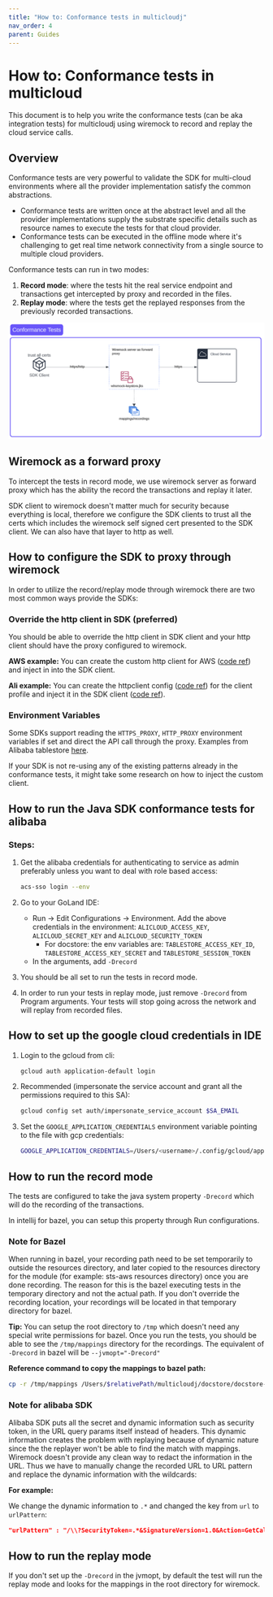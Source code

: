 ```yaml
---
title: "How to: Conformance tests in multicloudj"
nav_order: 4
parent: Guides
---
```


# How to: Conformance tests in multicloud

This document is to help you write the conformance tests (can be aka integration tests) for multicloudj using wiremock to record and replay the cloud service calls.

## Overview

Conformance tests are very powerful to validate the SDK for multi-cloud environments where all the provider implementation satisfy the common abstractions.

- Conformance tests are written once at the abstract level and all the provider implementations supply the substrate specific details such as resource names to execute the tests for that cloud provider.
- Conformance tests can be executed in the offline mode where it's challenging to get real time network connectivity from a single source to multiple cloud providers.

Conformance tests can run in two modes:

1. **Record mode**: where the tests hit the real service endpoint and transactions get intercepted by proxy and recorded in the files.
2. **Replay mode**: where the tests get the replayed responses from the previously recorded transactions.

![Conformance Tests Architecture](conformance.png)

## Wiremock as a forward proxy

To intercept the tests in record mode, we use wiremock server as forward proxy which has the ability the record the transactions and replay it later.

SDK client to wiremock doesn't matter much for security because everything is local, therefore we configure the SDK clients to trust all the certs which includes the wiremock self signed cert presented to the SDK client. We can also have that layer to http as well.

## How to configure the SDK to proxy through wiremock

In order to utilize the record/replay mode through wiremock there are two most common ways provide the SDKs:

### Override the http client in SDK (preferred)

You should be able to override the http client in SDK client and your http client should have the proxy configured to wiremock.

**AWS example:**
You can create the custom http client for AWS ([code ref](https://github.com/salesforce/multicloudj/blob/584f577efd62ecb8f8308cc21c935cc8e0a3c260/docstore/docstore-aws/src/test/java/com/salesforce/multicloudj/docstore/aws/AwsDocstoreIT.java#L33)) and inject in into the SDK client.

**Ali example:**
You can create the httpclient config ([code ref](https://github.com/salesforce/multicloudj/blob/584f577efd62ecb8f8308cc21c935cc8e0a3c260/sts/sts-ali/src/test/java/com/salesforce/multicloudj/sts/ali/AliStsIT.java#L27)) for the client profile and inject it in the SDK client ([code ref](link-to-code)).

### Environment Variables

Some SDKs support reading the `HTTPS_PROXY`, `HTTP_PROXY` environment variables if set and direct the API call through the proxy. Examples from Alibaba tablestore [here](https://github.com/salesforce/multicloudj/blob/584f577efd62ecb8f8308cc21c935cc8e0a3c260/docstore/docstore-ali/src/test/java/com/salesforce/multicloudj/docstore/ali/AliDocstoreIT.java#L37).

If your SDK is not re-using any of the existing patterns already in the conformance tests, it might take some research on how to inject the custom client.

## How to run the Java SDK conformance tests for alibaba

### Steps:

1. Get the alibaba credentials for authenticating to service as admin preferably unless you want to deal with role based access:

   ```bash
   acs-sso login --env
   ```

2. Go to your GoLand IDE:
   - Run → Edit Configurations → Environment. Add the above credentials in the environment: `ALICLOUD_ACCESS_KEY`, `ALICLOUD_SECRET_KEY` and `ALICLOUD_SECURITY_TOKEN`
     - For docstore: the env variables are: `TABLESTORE_ACCESS_KEY_ID`, `TABLESTORE_ACCESS_KEY_SECRET` and `TABLESTORE_SESSION_TOKEN`
   - In the arguments, add `-Drecord`

3. You should be all set to run the tests in record mode.

4. In order to run your tests in replay mode, just remove `-Drecord` from Program arguments. Your tests will stop going across the network and will replay from recorded files.

## How to set up the google cloud credentials in IDE

1. Login to the gcloud from cli:
   ```bash
   gcloud auth application-default login
   ```

2. Recommended (impersonate the service account and grant all the permissions required to this SA):
   ```bash
   gcloud config set auth/impersonate_service_account $SA_EMAIL
   ```

3. Set the `GOOGLE_APPLICATION_CREDENTIALS` environment variable pointing to the file with gcp credentials:
   ```bash
   GOOGLE_APPLICATION_CREDENTIALS=/Users/<username>/.config/gcloud/application_default_credentials.json
   ```

## How to run the record mode

The tests are configured to take the java system property `-Drecord` which will do the recording of the transactions.

In intellij for bazel, you can setup this property through Run configurations.

### Note for Bazel

When running in bazel, your recording path need to be set temporarily to outside the resources directory, and later copied to the resources directory for the module (for example: sts-aws resources directory) once you are done recording.
The reason for this is the bazel executing tests in the temporary directory and not the actual path. If you don't override the recording location, your recordings will be located in that temporary directory for bazel.

**Tip:**
You can setup the root directory to `/tmp` which doesn't need any special write permissions for bazel.
Once you run the tests, you should be able to see the `/tmp/mappings` directory for the recordings.
The equivalent of `-Drecord` in bazel will be `--jvmopt="-Drecord"`

**Reference command to copy the mappings to bazel path:**

```bash
cp -r /tmp/mappings /Users/$relativePath/multicloudj/docstore/docstore-aws/src/test/resources/
```

### Note for alibaba SDK

Alibaba SDK puts all the secret and dynamic information such as security token, in the URL query params itself instead of headers. This dynamic information creates the problem with replaying because of dynamic nature since the the replayer won't be able to find the match with mappings. Wiremock doesn't provide any clean way to redact the information in the URL. Thus we have to manually change the recorded URL to URL pattern and replace the dynamic information with the wildcards:

**For example:**

We change the dynamic information to `.*` and changed the key from `url` to `urlPattern`:

```json
"urlPattern" : "/\\?SecurityToken=.*&SignatureVersion=1.0&Action=GetCallerIdentity&Format=JSON&SignatureNonce=.*&Version=2015-04-01&AccessKeyId=.*&Signature=.*&SignatureMethod=HMAC-SHA1&RegionId=cn-shanghai&Timestamp=.*"
```

## How to run the replay mode

If you don't set up the `-Drecord` in the jvmopt, by default the test will run the replay mode and looks for the mappings in the root directory for wiremock. 